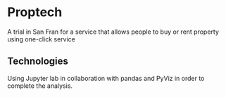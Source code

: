# Proptech
A trial in San Fran for a service that allows people to buy or rent property using one-click service
## Technologies
Using Jupyter lab in collaboration with pandas and PyViz in order to complete the analysis.